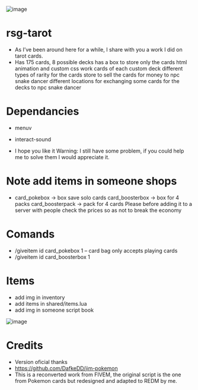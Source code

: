 ![image](https://github.com/Sadicius/rsg-tarot/assets/124639760/d75df109-5c4a-49c4-ba41-dad9b8192aa3)

# rsg-tarot

- As I’ve been around here for a while, I share with you a work I did on tarot cards.
- Has 175 cards, 8 possible decks has a box to store only the cards html animation and custom css work cards of each custom deck different types of rarity for the cards store to sell the cards for money to npc snake dancer different locations for exchanging some cards for the decks to npc snake dancer

# Dependancies
- menuv
- interact-sound

- I hope you like it Warning: I still have some problem, if you could help me to solve them I would appreciate it.

# Note add items in someone shops
- card_pokebox → box save solo cards card_boosterbox → box for 4 packs card_boosterpack → pack for 4 cards Please before adding it to a server with people check the prices so as not to break the economy

# Comands
- /giveitem id card_pokebox 1 – card bag only accepts playing cards
- /giveitem id card_boosterbox 1 

# Items

- add img in inventory 
- add items in shared/items.lua
- add img in someone script book
  
![image](https://github.com/Sadicius/rsg-tarot/assets/124639760/4eca3da6-44ec-4028-bfa3-dc58ea4830db)

# Credits
- Version oficial thanks
- https://github.com/DafkeDD/jim-pokemon
- This is a reconverted work from FIVEM, the original script is the one from Pokemon cards but redesigned and adapted to REDM by me.
